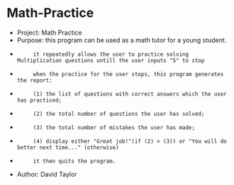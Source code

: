 # Math-Practice
* Project: Math Practice
* Purpose: this program can be used as a math tutor for a young student.
*          it repeatedly allows the user to practice solving Multiplication questions untill the user inputs "5" to stop
*          when the practice for the user stops, this program generates the report:
*          (1) the list of questions with correct answers which the user has practiced;
*          (2) the total number of questions the user has solved;
*          (3) the total number of mistakes the user has made;
*          (4) display either "Great job!"(if (2) > (3)) or "You will do better next time..." (otherwise)
*          it then quits the program.
* Author: David Taylor
